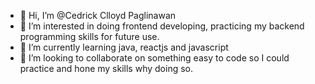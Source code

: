 - 👋 Hi, I’m @Cedrick Clloyd Paglinawan
- 👀 I’m interested in doing frontend developing, practicing my backend programming skills for future use.
- 🌱 I’m currently learning java, reactjs and javascript
- 💞️ I’m looking to collaborate on something easy to code so I could practice and hone my skills why doing so.


<!---
owembii/owembii is a ✨ special ✨ repository because its `README.md` (this file) appears on your GitHub profile.
You can click the Preview link to take a look at your changes.
--->
